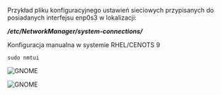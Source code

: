 Przykład pliku konfiguracyjnego ustawień sieciowych przypisanych do posiadanych interfejsu enp0s3 w lokalizacji:

***/etc/NetworkManager/system-connections/***

Konfiguracja manualna w systemie RHEL/CENOTS 9
```
sudo nmtui
```

![GNOME](3_6_7_nmuti1.png)

![GNOME](3_6_7_nmuti2.png)